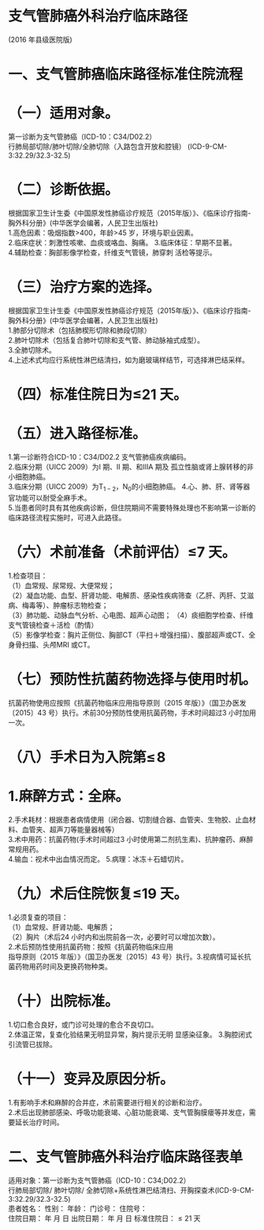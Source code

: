 # 支气管肺癌外科治疗临床路径  
(2016 年县级医院版)  
# 一、支气管肺癌临床路径标准住院流程  
# （一）适用对象。  
第一诊断为支气管肺癌（ICD-10：C34/D02.2）  
行肺局部切除/肺叶切除/全肺切除（入路包含开放和腔镜） (ICD-9-CM-3:32.29/32.3-32.5)  
# （二）诊断依据。  
根据国家卫生计生委《中国原发性肺癌诊疗规范（2015年版）》、《临床诊疗指南-胸外科分册》(中华医学会编著，人民卫生出版社)  
1.高危因素：吸烟指数>400，年龄>45 岁，环境与职业因素。  
2.临床症状：刺激性咳嗽、血痰或咯血、胸痛。 3.临床体征：早期不显著。  
4.辅助检查：胸部影像学检查，纤维支气管镜，肺穿刺 活检等提示。  
# （三）治疗方案的选择。  
根据国家卫生计生委《中国原发性肺癌诊疗规范（2015年版）》、《临床诊疗指南-胸外科分册》(中华医学会编著，人民卫生出版社)  
1.肺部分切除术（包括肺楔形切除和肺段切除）  
2.肺叶切除术（包括复合肺叶切除和支气管、肺动脉袖式成型）。  
3.全肺切除术。  
4.上述术式均应行系统性淋巴结清扫，如为磨玻璃样结节，可选择淋巴结采样。  
# （四）标准住院日为≤21 天。  
# （五）进入路径标准。  
1.第一诊断符合ICD-10：C34/D02.2 支气管肺癌疾病编码。  
2.临床分期（UICC  2009）为I 期、II 期、和IIIA 期及 孤立性脑或肾上腺转移的非小细胞肺癌。  
3.临床分期（UICC 2009）为$\mathrm{T_{1-2}}$，$\mathrm{N}_{0}$的小细胞肺癌。 4.心、肺、肝、肾等器官功能可以耐受全麻手术。  
5.当患者同时具有其他疾病诊断，但住院期间不需要特殊处理也不影响第一诊断的临床路径流程实施时，可进入此路径。  
# （六）术前准备（术前评估）≤7 天。  
1.检查项目：  
（1）血常规、尿常规、大便常规；  
（2）凝血功能、血型、肝肾功能、电解质、感染性疾病筛查（乙肝、丙肝、艾滋病、梅毒等）、肿瘤标志物检查；  
（3）肺功能、动脉血气分析、心电图、超声心动图； （4）痰细胞学检查、纤维支气管镜检查＋活检（酌情）  
（5）影像学检查：胸片正侧位、胸部CT（平扫＋增强扫描）、腹部超声或CT、全身骨扫描、头颅MRI 或CT。  
# （七）预防性抗菌药物选择与使用时机。  
抗菌药物使用应按照《抗菌药物临床应用指导原则（2015 年版）》（国卫办医发〔2015〕43 号）执行。术前30分预防性使用抗菌药物，手术时间超过3 小时加用一次。  
# （八）手术日为入院第$\leqslant\!8$  
# 1.麻醉方式：全麻。  
2.手术耗材：根据患者病情使用（闭合器、切割缝合器、血管夹、生物胶、止血材料、血管夹、超声刀等能量器械等）  
3.术中用药：抗菌药物(手术时间超过3 小时使用第二剂抗生素)、抗肿瘤药、麻醉常规用药。  
4.输血：视术中出血情况而定。 5.病理：冰冻＋石蜡切片。  
# （九）术后住院恢复≤19 天。  
1.必须复查的项目：  
（1）血常规、肝肾功能、电解质；  
（2）胸片（术后24 小时内和出院前各一次，必要时可以增加次数）。  
2.术后预防性使用抗菌药物：按照《抗菌药物临床应用  
指导原则（2015 年版）》（国卫办医发〔2015〕43 号）执行。3.视病情可延长抗菌药物用药时间及更换药物种类。  
# （十）出院标准。  
1.切口愈合良好，或门诊可处理的愈合不良切口。  
2.体温正常，复查化验结果无明显异常，胸片提示无明 显感染征象。 3.胸腔闭式引流管已拔除。  
# （十一）变异及原因分析。  
1.有影响手术和麻醉的合并症，术前需要进行相关的诊断和治疗。  
2.术后出现肺部感染、呼吸功能衰竭、心脏功能衰竭、支气管胸膜瘘等并发症，需要延长治疗时间。  
# 二、支气管肺癌外科治疗临床路径表单  
适用对象：第一诊断为支气管肺癌（ICD-10：C34;D02.2）  
行肺局部切除/ 肺叶切除/ 全肺切除$+$系统性淋巴结清扫、开胸探查术(ICD-9-CM-3:32.29/32.3-32.5)  
患者姓名：           性别：    年龄：    门诊号：       住院号：  
住院日期：   年  月  日    出院日期：   年  月   日     标准住院日：${\leqslant}21$ 天  
